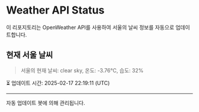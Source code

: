 
# Weather API Status

이 리포지토리는 OpenWeather API를 사용하여 서울의 날씨 정보를 자동으로 업데이트합니다.

## 현재 서울 날씨
> 서울의 현재 날씨: clear sky, 온도: -3.76°C, 습도: 32%

⏳ 업데이트 시간: 2025-02-17 22:19:11 (UTC)

---
자동 업데이트 봇에 의해 관리됩니다.
